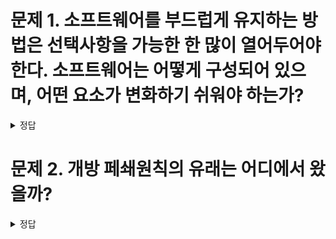 

# 문제 1. 소프트웨어를 부드럽게 유지하는 방법은 선택사항을 가능한 한 많이 열어두어야 한다. 소프트웨어는 어떻게 구성되어 있으며, 어떤 요소가 변화하기 쉬워야 하는가? 


<details>
<summary> 정답 </summary>

- 정책과 세부사항
  - 정책: 업무 규칙 또는 업무 절차 구체화
  - 세부사항: 사람, 외부 시스템, 프로그래머가 정책과 소통할 때 필요한 요소.
    - 입출력장치, DB, 웹 시스템 등
- ex.) 개발 초기엔 DB/웹서버/의존성 주입 신경쓸 필요없다. 
</details>


# 문제 2. 개방 페쇄원칙의 유래는 어디에서 왔을까? 


<details>
<summary> 정답 </summary>

- 입출력장치(HW)에 맞춰진 코드를 짰을 때 (중간 매개자 없는 경우) 프로그램을 전부 재작성하는 불편함.

</details>

